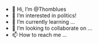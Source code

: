 - 👋 Hi, I’m @Thomblues
- 👀 I’m interested in politics!
- 🌱 I’m currently learning ...
- 💞️ I’m looking to collaborate on ...
- 📫 How to reach me ...

<!---
Thomblues/Thomblues is a ✨ special ✨ repository because its `README.md` (this file) appears on your GitHub profile.
You can click the Preview link to take a look at your changes.
--->
